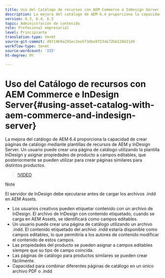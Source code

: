 ```yaml
---
title: Uso del Catálogo de recursos con AEM Commerce e InDesign Server
description: La mejora del catálogo de AEM 6.4 proporciona la capacidad de crear páginas de catálogo mediante plantillas de recursos de AEM y InDesign Server.  Un usuario puede crear una página de catálogo utilizando la plantilla InDesign y asignar propiedades de producto a campos editables, que posteriormente se pueden utilizar para crear páginas similares para distintos productos.
version: 6.3, 6.4, 6.5
topic: Administración de contenido
role: Profesional empresarial
level: Principiante
translation-type: tm+mt
source-git-commit: d9714b9a291ec3ee5f3dba9723de72bb120d2149
workflow-type: tm+mt
source-wordcount: '225'
ht-degree: 0%

---
```



# Uso del Catálogo de recursos con AEM Commerce e InDesign Server{#using-asset-catalog-with-aem-commerce-and-indesign-server}

La mejora del catálogo de AEM 6.4 proporciona la capacidad de crear páginas de catálogo mediante plantillas de recursos de AEM y InDesign Server.  Un usuario puede crear una página de catálogo utilizando la plantilla InDesign y asignar propiedades de producto a campos editables, que posteriormente se pueden utilizar para crear páginas similares para distintos productos.

>[!VIDEO](https://video.tv.adobe.com/v/22540/)

>[!NOTE]
>
>El servidor de InDesign debe ejecutarse antes de cargar los archivos \.indd en AEM Assets.

* Los usuarios creativos pueden etiquetar contenido con un archivo de InDesign. El archivo de InDesign con contenido etiquetado, cuando se carga en AEM Assets, se identificará como campos editables.
* Un usuario puede crear una página de catálogo utilizando un archivo \.indd. El contenido etiquetado del archivo \.indd estaría disponible como campos editables, lo que permitiría a los autores de contenido modificar el contenido de estos campos.
* Las propiedades del producto se pueden asignar a campos editables siempre que su tipo de campo coincida.
* Las páginas de catálogo para productos similares se pueden crear fácilmente.
* Capacidad para combinar diferentes páginas de catálogo en un único archivo PDF o \.indd
